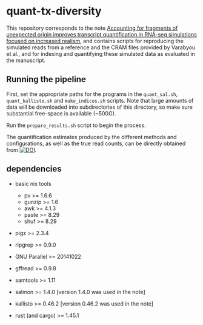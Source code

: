 # quant-tx-diversity

This repository corresponds to the note [Accounting for fragments of unexpected origin improves transcript quantification in RNA-seq simulations focused on increased realism](https://www.biorxiv.org/content/10.1101/2021.01.17.426996v1), and contains scripts for reproducing the simulated reads from a reference and the CRAM files provided by Varabyou et al., and for indexing and quantifying these simulated data as evaluated in the manuscript.

## Running the pipeline

First, set the appropriate paths for the programs in the `quant_sal.sh`, `quant_kallisto.sh` and `make_indices.sh` scripts.
Note that large amounts of data will be downloaded into subdirectories of this directory, so make sure substantial free-space is available (~500G).

Run the `prepare_results.sh` script to begin the process.

The quantification estimates produced by the different methods and configurations, as well as the true read counts, can be directly obtained from [![DOI](https://zenodo.org/badge/DOI/10.5281/zenodo.4437868.svg)](https://doi.org/10.5281/zenodo.4437868).

## dependencies

* basic nix tools
  * pv >= 1.6.6
  * gunzip >= 1.6
  * awk >= 4.1.3
  * paste >= 8.29
  * shuf >= 8.29
  
* pigz >= 2.3.4
* ripgrep >= 0.9.0
* GNU Parallel >= 20141022
* gffread >= 0.9.8
* samtools >= 1.11
* salmon >= 1.4.0 [version 1.4.0 was used in the note]
* kallisto >= 0.46.2 [version 0.46.2 was used in the note]
* rust (and cargo) >= 1.45.1
